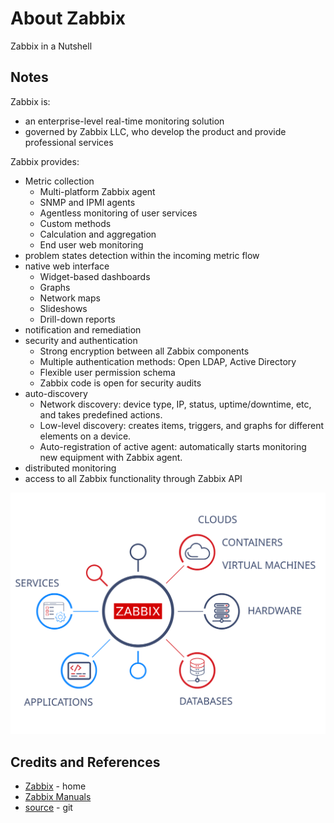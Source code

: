 # About Zabbix

Zabbix in a Nutshell

## Notes

Zabbix is:

* an enterprise-level real-time monitoring solution
* governed by Zabbix LLC, who develop the product and provide professional services

Zabbix provides:

* Metric collection
  * Multi-platform Zabbix agent
  * SNMP and IPMI agents
  * Agentless monitoring of user services
  * Custom methods
  * Calculation and aggregation
  * End user web monitoring
* problem states detection within the incoming metric flow
* native web interface
  * Widget-based dashboards
  * Graphs
  * Network maps
  * Slideshows
  * Drill-down reports
* notification and remediation
* security and authentication
  * Strong encryption between all Zabbix components
  * Multiple authentication methods: Open LDAP, Active Directory
  * Flexible user permission schema
  * Zabbix code is open for security audits
* auto-discovery
  * Network discovery: device type, IP, status, uptime/downtime, etc, and takes predefined actions.
  * Low-level discovery: creates items, triggers, and graphs for different elements on a device.
  * Auto-registration of active agent: automatically starts monitoring new equipment with Zabbix agent.
* distributed monitoring
* access to all Zabbix functionality through Zabbix API

[![metric_collection.svg](./assets/metric_collection.svg?raw=true)](https://www.zabbix.com/features#metric_collection)

## Credits and References

* [Zabbix](https://www.zabbix.com/) - home
* [Zabbix Manuals](https://www.zabbix.com/manuals)
* [source](https://git.zabbix.com/projects/ZBX/repos/zabbix/browse) - git
